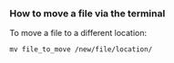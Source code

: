 ### How to move a file via the terminal

To move a file to a different location:

	mv file_to_move /new/file/location/
